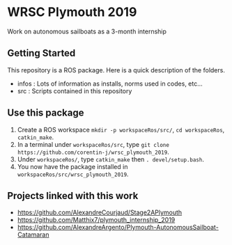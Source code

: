 # WRSC Plymouth 2019

Work on autonomous sailboats as a 3-month internship 

## Getting Started

This repository is a ROS package. Here is a quick description of the folders.
 - infos : Lots of information as installs, norms used in codes, etc...
 - src   : Scripts contained in this repository

## Use this package
1) Create a ROS workspace `mkdir -p workspaceRos/src/`, `cd workspaceRos`, `catkin_make`.
2) In a terminal under `workspaceRos/src`, type `git clone https://github.com/corentin-j/wrsc_plymouth_2019`.
3) Under `workspaceRos/`, type `catkin_make` then `. devel/setup.bash`.
4) You now have the package installed in `workspaceRos/src/wrsc_plymouth_2019`. 

## Projects linked with this work

* https://github.com/AlexandreCourjaud/Stage2APlymouth
* https://github.com/Matthix7/plymouth_internship_2019
* https://github.com/AlexandreArgento/Plymouth-AutonomousSailboat-Catamaran
